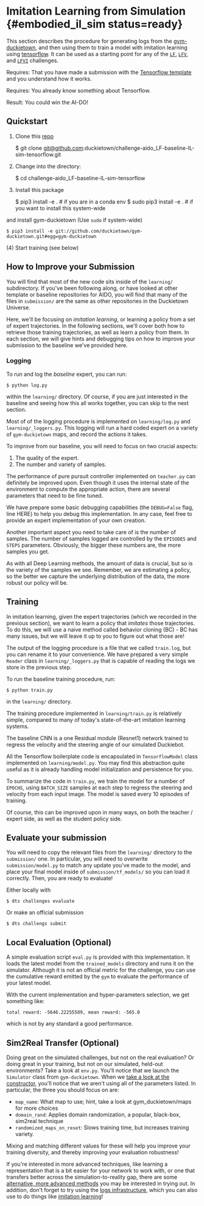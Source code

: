 # Imitation Learning from Simulation {#embodied_il_sim status=ready}

This section describes the procedure for generating logs from the [gym-duckietown](https://github.com/duckietown/gym-duckietown), and then using them to train a model with imitation learning using [tensorflow](https://www.tensorflow.org/). It can be used as a starting point for any of the [`LF`](#lf), [`LFV`](#lf_v), and [`LFVI`](#lf_v_i) challenges.


<div class='requirements' markdown='1'>

Requires: That you have made a submission with the [Tensorflow template](#tensorflow-template) and you understand how it works.

Requires: You already know something about Tensorflow.

Result: You could win the AI-DO!

</div>

## Quickstart 

1) Clone this [repo](https://github.com/duckietown/challenge-aido_LF-baseline-IL-sim-tensorflow)

    $ git clone git@github.com:duckietown/challenge-aido_LF-baseline-IL-sim-tensorflow.git
    
2) Change into the directory:

    $ cd challenge-aido_LF-baseline-IL-sim-tensorflow
    
3) Install this package

    $ pip3 install -e . # if you are in a conda env
    $ sudo pip3 install -e .  # if you want to install this system-wide

and install gym-duckietown (Use `sudo` if system-wide)

    $ pip3 install -e git://github.com/duckietown/gym-duckietown.git#egg=gym-duckietown
    
(4) Start training (see below)
    

## How to Improve your Submission

You will find that most of the new code sits inside of the `learning/` subdirectory. If you've been following along, or have looked at other template or baseline repositories for AIDO, you will find that many of the files in `submission/` are the same as other repositories in the Duckietown Universe.

Here, we'll be focusing on _imitation learning_, or learning a policy from a set of expert trajectories. In the following sections, we'll cover both how to retrieve those training trajectories, as well as learn a policy from them. In each section, we will give hints and debugging tips on how to improve your submission to the baseline we've provided here.

###  Logging

To run and log the _baseline_ expert, you can run:

    $ python log.py
    
within the `learning/` directory. Of course, if you are just interested in the baseline and seeing how this all works together, you can skip to the next section.

Most of of the logging procedure is implemented on `learning/log.py` and `learning/_loggers.py`. This logging will run a hard coded expert on a variety of `gym-duckietown` maps, and record the actions it takes. 

To improve from our baseline, you will need to focus on two crucial aspects:

1. The quality of the expert.
2. The number and variety of samples.

The performance of pure pursuit controller implemented on `teacher.py` can definitely be improved upon.
Even though it uses the internal state of the environment to compute the appropriate action, there are several parameters that need to be fine tuned.

We have prepare some basic debugging capabilities (the `DEBUG=False` flag, line HERE) to help you debug this implementation.
In any case, feel free to provide an expert implementation of your own creation.

Another important aspect you need to take care of is the number of samples.
The number of samples logged are controlled by the `EPISODES` and `STEPS` parameters.
Obviously, the bigger these numbers are, the more samples you get.

As with all Deep Learning methods, the amount of data is crucial, but so is the variety of the samples we see.
Remember, we are estimating a policy, so the better we capture the underlying distribution of the data, the more robust our policy will be.


##  Training

In imitation learning, given the expert trajectories (which we recorded in the previous section), we want to learn a policy that _imitates_ those trajectories. To do this, we will use a naive method called behavior cloning (BC) - BC has many issues, but we will leave it up to you to figure out what those are!

The output of the logging procedure is a file that we called `train.log`, but you can rename it to your convenience.
We have prepared a very simple `Reader` class in `learning/_loggers.py` that is capable of reading the logs we store in the previous step.

To run the baseline training procedure, run:

    $ python train.py
    
in the `learning/` directory. 

The training procedure implemented in `learning/train.py` is relatively simple, compared to many of today's state-of-the-art imitation learning systems.

The baseline CNN is a one Residual module (Resnet1) network trained to regress the velocity and the steering angle of our simulated Duckiebot.

All the Tensorflow boilerplate code is encapsulated in `TensorflowModel` class implemented on `learning/model.py`.
You may find this abstraction quite useful as it is already handling model initialization and persistence for you.

To summarize the code in `train.py`, we train the model for a number of `EPOCHS`, using `BATCH_SIZE` samples at each step  to regress the steering and velocity from each input image. The model is saved every 10 episodes of training.

Of course, this can be improved upon in many ways, on both the teacher / expert side, as well as the student policy side. 

## Evaluate your submission

You will need to copy the relevant files from the `learning/` directory to the `submission/` one. In particular, you will need to overwrite `submission/model.py` to match any update you've made to the model, and place your final model inside of `submission/tf_models/` so you can load it correctly. Then, you are ready to evaluate!

Either locally with 

    $ dts challenges evaluate
    
Or make an official submission

    $ dts challengs submit



##  Local Evaluation (Optional)

A simple evaluation script `eval.py` is provided with this implementation.
It loads the latest model from the `trained_models` directory and runs it on the simulator.
Although it is not an official metric for the challenge, you can use the cumulative reward emitted by the `gym` to evaluate the performance of your latest model.

With the current implementation and hyper-parameters selection, we get something like:

```
total reward: -5646.22255589, mean reward: -565.0
```

which is not by any standard a good performance.

## Sim2Real Transfer (Optional)

Doing great on the simulated challenges, but not on the real evaluation? Or doing great in your training, but not on our simulated, held-out environments? Take a look at `env.py`. You'll notice that we launch the `Simulator` class from `gym-duckietown`. When we [take a look at the constructor](https://github.com/duckietown/gym-duckietown/blob/aido2_lf_r1/gym_duckietown/simulator.py#L145-L180), you'll notice that we aren't using all of the parameters listed. In particular, the three you should focus on are:
    
- `map_name`: What map to use; hint, take a look at gym_duckietown/maps for more choices
- `domain_rand`: Applies domain randomization, a popular, black-box, sim2real technique
- `randomized_maps_on_reset`: Slows training time, but increases training variety.

Mixing and matching different values for these will help you improve your training diversity, and thereby improving your evaluation robustness!

If you're interested in more advanced techniques, like learning a representation that is a bit easier for your network to work with, or one that transfers better across the simulation-to-reality gap, there are some [alternative, more advanced methods](https://github.com/duckietown/segmentation-transfer) you may be interested in trying out. In addition, don't forget to try using the [logs infrastructure](http://logs.duckietown.org/), which you can also use to do things like [imitation learning](https://github.com/duckietown/challenge-aido_LF-baseline-IL-logs-tensorflow/)!


